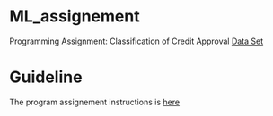 # ML_assignement
Programming Assignment: Classification of Credit Approval [Data Set](http://archive.ics.uci.edu/ml/datasets/Credit+Approval)

# Guideline

The program assignement instructions is [here](Dataset/Project.pdf)

